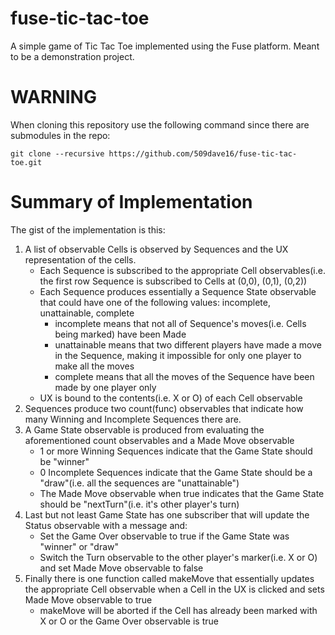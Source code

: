 # fuse-tic-tac-toe
A simple game of Tic Tac Toe implemented using the Fuse platform. Meant to be a demonstration project.

# WARNING
When cloning this repository use the following command since there are submodules in the repo:
```
git clone --recursive https://github.com/509dave16/fuse-tic-tac-toe.git
```

# Summary of Implementation
The gist of the implementation is this:
1. A list of observable Cells is observed by Sequences and the UX representation of the cells.
	- Each Sequence is subscribed to the appropriate Cell observables(i.e. the first row Sequence is subscribed to Cells at (0,0), (0,1), (0,2))
	- Each Sequence produces essentially a Sequence State observable that could have one of the following values: incomplete, unattainable, complete
		- incomplete means that not all of Sequence's moves(i.e. Cells being marked) have been Made
		- unattainable means that two different players have made a move in the Sequence, making it impossible for only one player to make all the moves
		- complete means that all the moves of the Sequence have been made by one player only
	- UX is bound to the contents(i.e. X or O) of each Cell observable
2. Sequences produce two count(func) observables that indicate how many Winning and Incomplete Sequences there are.
3. A Game State observable is produced from evaluating the aforementioned count observables and a Made Move observable
	- 1 or more Winning Sequences indicate that the Game State should be "winner"
	- 0 Incomplete Sequences indicate that the Game State should be a "draw"(i.e. all the sequences are "unattainable")
	- The Made Move observable when true indicates that the Game State should be "nextTurn"(i.e. it's other player's turn)
4. Last but not least Game State has one subscriber that will update the Status observable with a message and:
	- Set the Game Over observable to true if the Game State was "winner" or "draw"
	- Switch the Turn observable to the other player's marker(i.e. X or O) and set Made Move observable to false
5. Finally there is one function called makeMove that essentially updates the appropriate Cell observable when a Cell in the UX is clicked and sets Made Move observable to true
	- makeMove will be aborted if the Cell has already been marked with X or O or the Game Over observable is true

